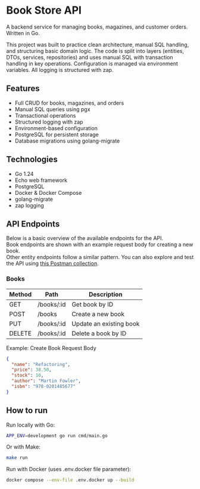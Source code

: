 # Book Store API
A backend service for managing books, magazines, and customer orders. Written in Go.

This project was built to practice clean architecture, manual SQL handling, and structuring basic domain logic.
The code is split into layers (entities, DTOs, services, repositories) and uses manual SQL with transaction handling in key operations.
Configuration is managed via environment variables. All logging is structured with zap.

## Features
- Full CRUD for books, magazines, and orders
- Manual SQL queries using pgx
- Transactional operations
- Structured logging with zap
- Environment-based configuration
- PostgreSQL for persistent storage
- Database migrations using golang-migrate

## Technologies
- Go 1.24
- Echo web framework
- PostgreSQL
- Docker & Docker Compose
- golang-migrate
- zap logging

## API Endpoints

Below is a basic overview of the available endpoints for the API.  
Book endpoints are shown with an example request body for creating a new book.  
Other entity endpoints follow a similar pattern.
You can also explore and test the API using [this Postman collection](https://marivatis-2453845.postman.co/workspace/Martyniuk-Ivan's-Workspace~a2fea552-0d21-4ce8-8d28-e4a009bbb42c/collection/47003959-8f3bfb68-c3d6-41cd-85b4-e33c7211286c?action=share&creator=47003959).

### Books
| Method | Path       | Description             |
|--------|------------|-------------------------|
| GET    | /books/:id | Get book by ID          |
| POST   | /books     | Create a new book       |
| PUT    | /books/:id | Update an existing book |
| DELETE | /books/:id | Delete a book by ID     |

Example: Create Book Request Body
```json
{
  "name": "Refactoring",
  "price": 38.50,
  "stock": 10,
  "author": "Martin Fowler",
  "isbn": "978-0201485677"
}
```

## How to run
Run locally with Go:
```bash
APP_ENV=development go run cmd/main.go
```  
Or with Make:
```bash
make run
```
Run with Docker (uses .env.docker file parameter):
```bash
docker compose --env-file .env.docker up --build
```